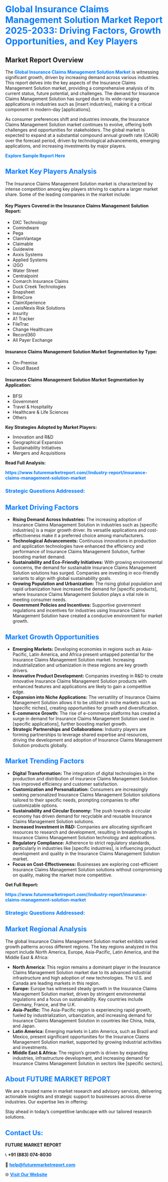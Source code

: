 <h1 style="color: #007BFF;">Global Insurance Claims Management Solution Market Report 2025-2033: Driving Factors, Growth Opportunities, and Key Players</h1>

<section id="overview">
<h2>Market Report Overview</h2>
<p>The <a href="https://www.futuremarketreport.com//industry-report/insurance-claims-management-solution-market" style="color: #007BFF; text-decoration: none;"><strong>Global Insurance Claims Management Solution Market</strong></a> is witnessing significant growth, driven by increasing demand across various industries. This report delves into the key aspects of the Insurance Claims Management Solution market, providing a comprehensive analysis of its current status, future potential, and challenges. The demand for Insurance Claims Management Solution has surged due to its wide-ranging applications in industries such as [insert industries], making it a critical component in modern-day [applications].</p>
<p>As consumer preferences shift and industries innovate, the Insurance Claims Management Solution market continues to evolve, offering both challenges and opportunities for stakeholders. The global market is expected to expand at a substantial compound annual growth rate (CAGR) over the forecast period, driven by technological advancements, emerging applications, and increasing investments by major players.</p>
</section>

<section id="overview">
<p><a href="https://www.futuremarketreport.com//request-sample/reportId=51922" style="color: #007BFF; text-decoration: none;"><strong>Explore Sample Report Here</strong></a></p>
</section>

<section id="key-players">
<h2 style="color: #007BFF;">Market Key Players Analysis</h2>
<p>The Insurance Claims Management Solution market is characterized by intense competition among key players striving to capture a larger market share. Some of the leading companies in the market include:</p>
<h4>Key Players Covered in the Insurance Claims Management Solution Report:</h4>
<ul><li>DXC Technology</li><li>Comindware</li><li>Pega</li><li>ClaimVantage</li><li>Claimable</li><li>Guidewire</li><li>Axxis Systems</li><li>Applied Systems</li><li>i2GO</li><li>Water Street</li><li>Centralpoint</li><li>Comarch Insurance Claims</li><li>Duck Creek Technologies</li><li>Snapsheet</li><li>BriteCore</li><li>ClaimXperience</li><li>LexisNexis Risk Solutions</li><li>Insurity</li><li>A1 Tracker</li><li>FileTrac</li><li>Change Healthcare</li><li>Record360</li><li>All Payer Exchange</li></ul>
<h4>Insurance Claims Management Solution Market Segmentation by Type:</h4>
<ul><li>On-Premise</li><li>Cloud Based</li></ul>

<h4>Insurance Claims Management Solution Market Segmentation by Application:</h4>
<ul><li>BFSI</li><li>Government</li><li>Travel &amp; Hospitality</li><li>Healthcare &amp; Life Sciences</li><li>Others</li></ul>
<p><strong>Key Strategies Adopted by Market Players:</strong></p>
<ul>
<li>Innovation and R&D</li>
<li>Geographical Expansion</li>
<li>Sustainability Initiatives</li>
<li>Mergers and Acquisitions</li>
</ul>
</section>

<section>
<p><strong>Read Full Analysis: </strong></p><a href="https://www.futuremarketreport.com//industry-report/insurance-claims-management-solution-market" style="color: #007BFF; text-decoration: none;"><strong>https://www.futuremarketreport.com//industry-report/insurance-claims-management-solution-market</strong></a>
<h3 style="color: #007BFF;">Strategic Questions Addressed:</h3>
</section>

<section id="driving-factors">
<h2 style="color: #007BFF;">Market Driving Factors</h2>
<ul>
<li><strong>Rising Demand Across Industries:</strong> The increasing adoption of Insurance Claims Management Solution in industries such as [specific industries] is a major growth driver. Its versatile applications and cost-effectiveness make it a preferred choice among manufacturers.</li>
<li><strong>Technological Advancements:</strong> Continuous innovations in production and application technologies have enhanced the efficiency and performance of Insurance Claims Management Solution, further boosting market demand.</li>
<li><strong>Sustainability and Eco-Friendly Initiatives:</strong> With growing environmental concerns, the demand for sustainable Insurance Claims Management Solution solutions has surged. Companies are investing in eco-friendly variants to align with global sustainability goals.</li>
<li><strong>Growing Population and Urbanization:</strong> The rising global population and rapid urbanization have increased the demand for [specific products], where Insurance Claims Management Solution plays a vital role in meeting consumer needs.</li>
<li><strong>Government Policies and Incentives:</strong> Supportive government regulations and incentives for industries using Insurance Claims Management Solution have created a conducive environment for market growth.</li>
</ul>
</section>

<section id="growth-opportunities">
<h2 style="color: #007BFF;">Market Growth Opportunities</h2>
<ul>
<li><strong>Emerging Markets:</strong> Developing economies in regions such as Asia-Pacific, Latin America, and Africa present untapped potential for the Insurance Claims Management Solution market. Increasing industrialization and urbanization in these regions are key growth drivers.</li>
<li><strong>Innovative Product Development:</strong> Companies investing in R&D to create innovative Insurance Claims Management Solution products with enhanced features and applications are likely to gain a competitive edge.</li>
<li><strong>Expansion into Niche Applications:</strong> The versatility of Insurance Claims Management Solution allows it to be utilized in niche markets such as [specific niches], creating opportunities for growth and diversification.</li>
<li><strong>E-commerce Growth:</strong> The rise of e-commerce platforms has created a surge in demand for Insurance Claims Management Solution used in [specific applications], further boosting market growth.</li>
<li><strong>Strategic Partnerships and Collaborations:</strong> Industry players are forming partnerships to leverage shared expertise and resources, driving the development and adoption of Insurance Claims Management Solution products globally.</li>
</ul>
</section>

<section id="trending-factors">
<h2 style="color: #007BFF;">Market Trending Factors</h2>
<ul>
<li><strong>Digital Transformation:</strong> The integration of digital technologies in the production and distribution of Insurance Claims Management Solution has improved efficiency and customer satisfaction.</li>
<li><strong>Customization and Personalization:</strong> Consumers are increasingly seeking personalized Insurance Claims Management Solution solutions tailored to their specific needs, prompting companies to offer customizable options.</li>
<li><strong>Sustainability and Circular Economy:</strong> The push towards a circular economy has driven demand for recyclable and reusable Insurance Claims Management Solution solutions.</li>
<li><strong>Increased Investment in R&D:</strong> Companies are allocating significant resources to research and development, resulting in breakthroughs in Insurance Claims Management Solution technology and applications.</li>
<li><strong>Regulatory Compliance:</strong> Adherence to strict regulatory standards, particularly in industries like [specific industries], is influencing product development and quality in the Insurance Claims Management Solution market.</li>
<li><strong>Focus on Cost-Effectiveness:</strong> Businesses are exploring cost-efficient Insurance Claims Management Solution solutions without compromising on quality, making the market more competitive.</li>
</ul>
</section>

<section>
<p><strong>Get Full Report: </strong></p><a href="https://www.futuremarketreport.com//industry-report/insurance-claims-management-solution-market" style="color: #007BFF; text-decoration: none;"><strong>https://www.futuremarketreport.com//industry-report/insurance-claims-management-solution-market</strong></a>
<h3 style="color: #007BFF;">Strategic Questions Addressed:</h3>
</section>


<section id="regional-analysis">
<h2 style="color: #007BFF;">Market Regional Analysis</h2>
<p>The global Insurance Claims Management Solution market exhibits varied growth patterns across different regions. The key regions analyzed in this report include North America, Europe, Asia-Pacific, Latin America, and the Middle East & Africa:</p>
<ul>
<li><strong>North America:</strong> This region remains a dominant player in the Insurance Claims Management Solution market due to its advanced industrial infrastructure and high adoption of new technologies. The U.S. and Canada are leading markets in this region.</li>
<li><strong>Europe:</strong> Europe has witnessed steady growth in the Insurance Claims Management Solution market, driven by stringent environmental regulations and a focus on sustainability. Key countries include Germany, France, and the U.K.</li>
<li><strong>Asia-Pacific:</strong> The Asia-Pacific region is experiencing rapid growth, fueled by industrialization, urbanization, and increasing demand for Insurance Claims Management Solution in countries like China, India, and Japan.</li>
<li><strong>Latin America:</strong> Emerging markets in Latin America, such as Brazil and Mexico, present significant opportunities for the Insurance Claims Management Solution market, supported by growing industrial activities and investments.</li>
<li><strong>Middle East & Africa:</strong> The region’s growth is driven by expanding industries, infrastructure development, and increasing demand for Insurance Claims Management Solution in sectors like [specific sectors].</li>
</ul>
</section>

<footer>
<h2 style="color: #007BFF;">About FUTURE MARKET REPORT</h2>
<p>We are a trusted name in market research and advisory services, delivering actionable insights and strategic support to businesses across diverse industries. Our expertise lies in offering:</p>

<p>Stay ahead in today’s competitive landscape with our tailored research solutions.</p>

<h2 style="color: #007BFF;">Contact Us:</h2>
<p><strong>FUTURE MARKET REPORT</strong></p>
<p>📞 <strong>+91 (883) 074-8030</strong></p>
<p>📧 <strong><a href="mailto:help@futuremarketreport.com" style="color: #007BFF;">help@futuremarketreport.com</a></strong></p>
<p>🌐 <strong><a href="https://www.futuremarketreport.com/" style="color: #007BFF;">Visit Our Website</a></strong></p>
</footer>